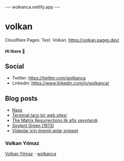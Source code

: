 ---  wolkanca.netlify.app ---
# volkan
Cloudflare Pages. Test. Volkan. https://volkan.pages.dev/

#### Hi there 👋

## Social
- Twitter: https://twitter.com/wolkanca
- Linkedin: https://www.linkedin.com/in/wolkanca/


## Blog posts
<!-- BLOG-POST-LIST:START -->
- [Nass](https://wolkanca.com.tr/nass/)
- [Terminal tarzı bir web sitesi](https://wolkanca.com.tr/terminal-tarzi-bir-web-sitesi/)
- [The Matrix Resurrections ilk afiş yayınlandı](https://wolkanca.com.tr/the-matrix-resurrections-ilk-afis-yayinlandi/)
- [Soylent Green &lpar;1973&rpar;](https://wolkanca.com.tr/soylent-green-1973/)
- [Videolar için önemli anlar snippet](https://wolkanca.com.tr/videolar-icin-onemli-anlar-snippet/)
<!-- BLOG-POST-LIST:END -->


### Volkan Yılmaz

[Volkan Yılmaz](https://volkanyilmaz.com.tr/) - [wolkanca](https://wolkanca.com.tr/)

